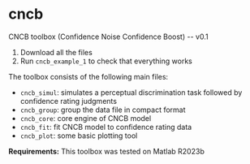 # cncb
CNCB toolbox (Confidence Noise Confidence Boost) -- v0.1

1. Download all the files
2. Run `cncb_example_1` to check that everything works

The toolbox consists of the following main files:
- `cncb_simul`: simulates a perceptual discrimination task followed by confidence rating judgments
- `cncb_group`: group the data file in compact format
- `cncb_core`: core engine of CNCB model
- `cncb_fit`: fit CNCB model to confidence rating data
- `cncb_plot`: some basic plotting tool

**Requirements:**
This toolbox was tested on Matlab R2023b
